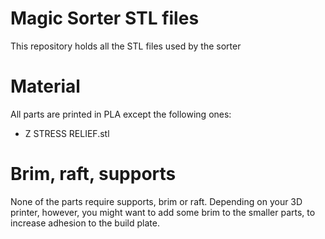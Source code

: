 # Magic Sorter STL files
This repository holds all the STL files used by the sorter

# Material
All parts are printed in PLA except the following ones:  

 - Z STRESS RELIEF.stl

# Brim, raft, supports
None of the parts require supports, brim or raft. Depending on your 3D printer, however, you might want to add some brim to the smaller parts, to increase adhesion to the build plate.
